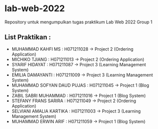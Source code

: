 # lab-web-2022

Repository untuk mengumpulkan tugas praktikum Lab Web 2022 Group 1

## List Praktikan :

- MUHAMMAD KAHFI MS : H071211028 &rarr; Project 2 (Ordering Application)
- MICHIKO TJIANG : H071211013 &rarr; Project 2 (Ordering Application)
- SYARIF HIDAYAT : H071211087 &rarr; Project 3 (Learning Management System)
- EMILIA DAMAYANTI : H071211009 &rarr; Project 3 (Learning Management System)
- MUHAMMAD SOFYAN DAUD PUJAS : H071211045 &rarr; Project 1 (Blog System)
- ZABIL SABRI MUHAMMAD : H071211016 &rarr; Project 1 (Blog System)
- STEFANY FRANS SARIRA : H071211049 &rarr; Project 2 (Ordering Application)
- SELVIANI AMALIA KARTIKA : H071211003 &rarr; Project 3 (Learning Management System)
- MUHAMMAD ERWIN ARIF : H071211059 &rarr; Project 1 (Blog System)
